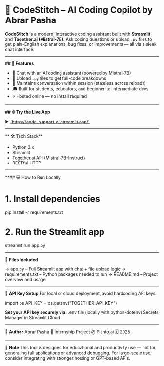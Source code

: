 # 🤖 CodeStitch – AI Coding Copilot by Abrar Pasha

**CodeStitch** is a modern, interactive coding assistant built with **Streamlit** and **Together.ai (Mistral-7B)**. Ask coding questions or upload `.py` files to get plain-English explanations, bug fixes, or improvements — all via a sleek chat interface.

---

**## 🚀 Features**

- 💬 Chat with an AI coding assistant (powered by Mistral-7B)
- 📂 Upload `.py` files to get full-code breakdowns
- 🧠 Maintains conversation within session (stateless across reloads)
- 🎓 Built for students, educators, and beginner-to-intermediate devs
- ⚡ Hosted online — no install required

---

**## 🌐 Try the Live App**

▶️ [(https://code-support-ai.streamlit.app/)](https://code-support-ai.streamlit.app/)

---

** 🛠 Tech Stack**

- Python 3.x
- Streamlit
- Together.ai API (Mistral-7B-Instruct)
- RESTful HTTP

---

**## 💻 How to Run Locally

# 1. Install dependencies
pip install -r requirements.txt

# 2. Run the Streamlit app
streamlit run app.py

---

**📂 Files Included**

-> app.py – Full Streamlit app with chat + file upload logic
-> requirements.txt – Python packages needed to run
-> README.md – Project overview and usage

---

**🔐 API Key Setup**
For local or cloud deployment, avoid hardcoding API keys:

import os
API_KEY = os.getenv("TOGETHER_API_KEY")

**Set your API key securely via:**
.env file (locally with python-dotenv)
Secrets Manager in Streamlit Cloud

---

**🙋 Author**
Abrar Pasha
🧪 Internship Project @ Planto.ai
🗓️ 2025

---

**📌 Note**
This tool is designed for educational and productivity use — not for generating full applications or advanced debugging. For large-scale use, consider integrating with stronger hosting or GPT-based APIs.



